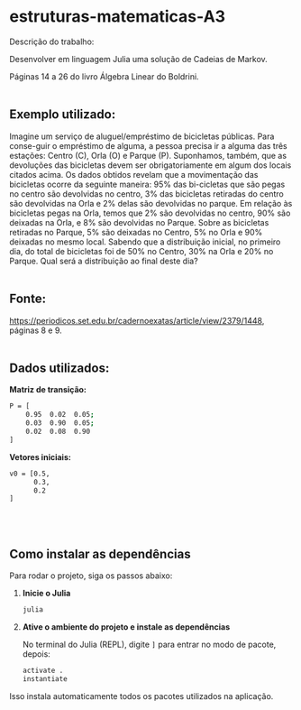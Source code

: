 # estruturas-matematicas-A3

Descrição do trabalho:

Desenvolver em linguagem Julia uma solução de Cadeias de Markov.

Páginas 14 a 26 do livro Álgebra Linear do Boldrini.
<br><br>

## Exemplo utilizado:
Imagine um serviço de aluguel/empréstimo de bicicletas públicas. Para conse-guir o empréstimo de alguma, a pessoa precisa ir a alguma das três estações: Centro (C),  Orla  (O)  e  Parque  (P).  Suponhamos,  também,  que  as  devoluções  das  bicicletas  devem  ser  obrigatoriamente  em  algum  dos  locais  citados  acima.  Os  dados  obtidos  revelam que a movimentação das bicicletas ocorre da seguinte maneira: 95% das bi-cicletas que são pegas no centro são devolvidas no centro, 3% das bicicletas retiradas do centro são devolvidas na Orla e 2% delas são devolvidas no parque. Em relação às bicicletas pegas na Orla, temos que 2% são devolvidas no centro, 90% são deixadas na Orla, e 8% são devolvidas no Parque. Sobre as bicicletas retiradas no Parque, 5% são deixadas no Centro, 5% no Orla e 90% deixadas no mesmo local. Sabendo que a distribuição inicial, no primeiro dia, do total de bicicletas foi de 50% no Centro, 30% na Orla e 20% no Parque. Qual será a distribuição ao final deste dia? 
<br><br>

## Fonte:
https://periodicos.set.edu.br/cadernoexatas/article/view/2379/1448, páginas 8 e 9.
<br><br>

## Dados utilizados:

**Matriz de transição:**
```bash
P = [
    0.95  0.02  0.05;
    0.03  0.90  0.05;
    0.02  0.08  0.90
]
```

**Vetores iniciais:**
```bash
v0 = [0.5,
      0.3,
      0.2
]
```  
<br><br>
## Como instalar as dependências
Para rodar o projeto, siga os passos abaixo:

1. **Inicie o Julia**

   ```bash
   julia
   ```

2. **Ative o ambiente do projeto e instale as dependências**

   No terminal do Julia (REPL), digite `]` para entrar no modo de pacote, depois:

   ```bash
   activate .
   instantiate
   ```

Isso instala automaticamente todos os pacotes utilizados na aplicação.
